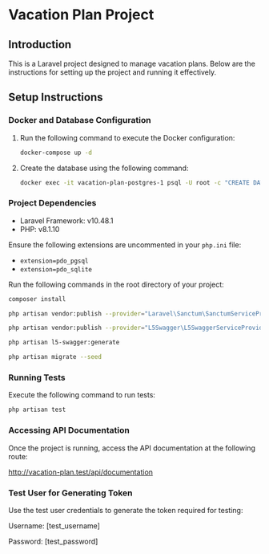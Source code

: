 # Vacation Plan Project

## Introduction

This is a Laravel project designed to manage vacation plans. Below are the instructions for setting up the project and running it effectively.

## Setup Instructions

### Docker and Database Configuration

1. Run the following command to execute the Docker configuration:

    ```bash
    docker-compose up -d
    ```

2. Create the database using the following command:

    ```bash
    docker exec -it vacation-plan-postgres-1 psql -U root -c "CREATE DATABASE vacation;"
    ```
       
### Project Dependencies

- Laravel Framework: v10.48.1
- PHP: v8.1.10

Ensure the following extensions are uncommented in your `php.ini` file:

- `extension=pdo_pgsql`
- `extension=pdo_sqlite`

Run the following commands in the root directory of your project:

```bash
composer install
```
```bash
php artisan vendor:publish --provider="Laravel\Sanctum\SanctumServiceProvider"
```

```bash
php artisan vendor:publish --provider="L5Swagger\L5SwaggerServiceProvider"
```

```bash
php artisan l5-swagger:generate
```

```bash
php artisan migrate --seed
```

### Running Tests

Execute the following command to run tests:

```bash
php artisan test
```

### Accessing API Documentation
Once the project is running, access the API documentation at the following route:

http://vacation-plan.test/api/documentation

### Test User for Generating Token
Use the test user credentials to generate the token required for testing:

Username: [test_username]

Password: [test_password]

